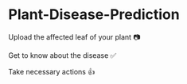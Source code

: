 # Plant-Disease-Prediction

Upload the affected leaf of your plant 📷

Get to know about the disease ✅

Take necessary actions 👍
